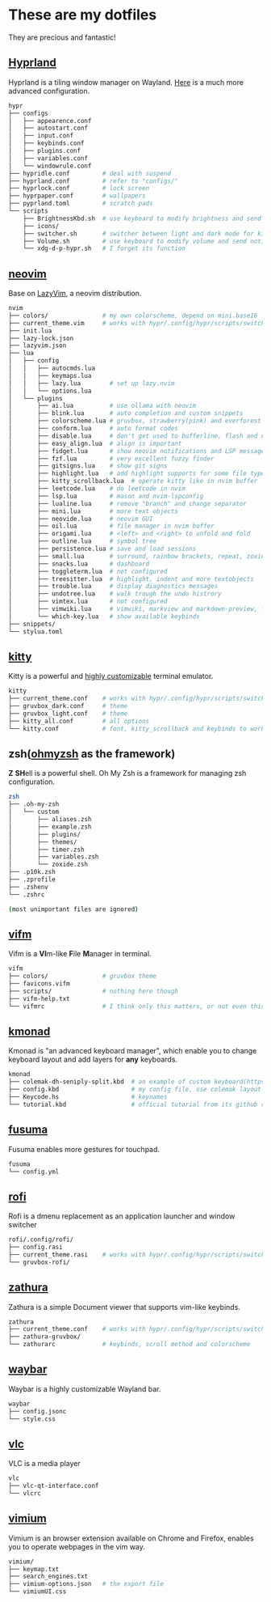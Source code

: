 <!--
vim:nospell:nowrap
-->
# These are my dotfiles
They are precious and fantastic!

## [Hyprland](https://hyprland.org)
Hyprland is a tiling window manager on Wayland. [Here](https://github.com/JaKooLit/Arch-Hyprland)
is a much more advanced configuration.
```sh
hypr
├── configs
│   ├── appearence.conf
│   ├── autostart.conf
│   ├── input.conf
│   ├── keybinds.conf
│   ├── plugins.conf
│   ├── variables.conf
│   └── windowrule.conf
├── hypridle.conf         # deal with suspend
├── hyprland.conf         # refer to "configs/"
├── hyprlock.conf         # lock screen
├── hyprpaper.conf        # wallpapers
├── pyprland.toml         # scratch pads
└── scripts
    ├── BrightnessKbd.sh  # use keyboard to modify brightness and send notifications
    ├── icons/
    ├── switcher.sh       # switcher between light and dark mode for kitty, nvim, rofi and zathura
    ├── Volume.sh         # use keyboard to modify volume and send notifications
    └── xdg-d-p-hypr.sh   # I forget its function
```

## [neovim](https://github.com/neovim/neovim)
Base on [LazyVim](https://lazyvim.org), a neovim distribution.
```sh
nvim
├── colors/               # my own colorscheme, depend on mini.base16
├── current_theme.vim     # works with hypr/.config/hypr/scripts/switcher.sh
├── init.lua
├── lazy-lock.json
├── lazyvim.json
├── lua
│   ├── config
│   │   ├── autocmds.lua
│   │   ├── keymaps.lua
│   │   ├── lazy.lua        # set up lazy.nvim
│   │   └── options.lua
│   └── plugins
│       ├── ai.lua          # use ollama with neovim
│       ├── blink.lua       # auto completion and custom snippets
│       ├── colorscheme.lua # gruvbox, strawberry(pink) and everforest colorscheme
│       ├── conform.lua     # auto format codes
│       ├── disable.lua     # don't get used to bufferline, flash and noice
│       ├── easy_align.lua  # align is important
│       ├── fidget.lua      # show neovim notifications and LSP messages
│       ├── fzf.lua         # very excellent fuzzy finder
│       ├── gitsigns.lua    # show git signs
│       ├── highlight.lua   # add highlight supports for some file types
│       ├── kitty_scrollback.lua  # operate kitty like in nvim buffer
│       ├── leetcode.lua    # do leetcode in nvim
│       ├── lsp.lua         # mason and nvim-lspconfig
│       ├── lualine.lua     # remove "branch" and change separator
│       ├── mini.lua        # more text objects
│       ├── neovide.lua     # neovim GUI
│       ├── oil.lua         # file manager in nvim buffer
│       ├── origami.lua     # <left> and <right> to unfold and fold
│       ├── outline.lua     # symbol tree
│       ├── persistence.lua # save and load sessions
│       ├── small.lua       # surround, rainbow brackets, repeat, zoxide, maximize and sideways
│       ├── snacks.lua      # dashboard
│       ├── toggleterm.lua  # not configured
│       ├── treesitter.lua  # highlight, indent and more textobjects
│       ├── trouble.lua     # display diagnostics messages
│       ├── undotree.lua    # walk trough the undo histrory
│       ├── vimtex.lua      # not configured
│       ├── vimwiki.lua     # vimwiki, markview and markdown-preview, for taking notes
│       └── which-key.lua   # show available keybinds
├── snippets/
└── stylua.toml
```

## [kitty](https://sw.kovidgoyal.net/kitty)
 Kitty is a powerful and [highly customizable](https://sw.kovidgoyal.net/kitty/conf)
 terminal emulator.
```sh
kitty
├── current_theme.conf    # works with hypr/.config/hypr/scripts/switcher.sh
├── gruvbox_dark.conf     # theme
├── gruvbox_light.conf    # theme
├── kitty_all.conf        # all options
└── kitty.conf            # font, kitty_scrollback and keybinds to work like tmux
```

## zsh([ohmyzsh](https://github.com/ohmyzsh/ohmyzsh) as the framework)
**Z** **SH**ell is a powerful shell. Oh My Zsh is a framework for managing zsh
configuration.
```sh
zsh
├── .oh-my-zsh
│   └── custom
│       ├── aliases.zsh
│       ├── example.zsh
│       ├── plugins/
│       ├── themes/
│       ├── timer.zsh
│       ├── variables.zsh
│       └── zoxide.zsh
├── .p10k.zsh
├── .zprofile
├── .zshenv
└── .zshrc

(most unimportant files are ignored)
```

## [vifm](https://github.com/vifm/vifm)
Vifm is a **VI**m-like **F**ile **M**anager in terminal.
```sh
vifm
├── colors/               # gruvbox theme
├── favicons.vifm
├── scripts/              # nothing here though
├── vifm-help.txt
└── vifmrc                # I think only this matters, or not even this...
```

## [kmonad](https://github.com/kmonad/kmonad)
Kmonad is "an advanced keyboard manager", which enable you to change keyboard
layout and add layers for __any__ keyboards.
```sh
kmonad
├── colemak-dh-seniply-split.kbd  # an example of custom keyboard(https://stevep99.github.io/seniply/)
├── config.kbd                    # my config file, use colemak layout and many many layers
├── Keycode.hs                    # keynames
└── tutorial.kbd                  # official tutorial from its github repo
```

## [fusuma](https://github.com/iberianpig/fusuma)
Fusuma enables more gestures for touchpad.
```sh
fusuma
└── config.yml
```

## [rofi](https://github.com/davatorium/rofi)
Rofi is a dmenu replacement as an application launcher and window switcher
```sh
rofi/.config/rofi/
├── config.rasi
├── current_theme.rasi    # works with hypr/.config/hypr/scripts/switcher.sh
└── gruvbox-rofi/
```

## [zathura](https://github.com/pwmt/zathura)
Zathura is a simple Document viewer that supports vim-like keybinds.
```sh
zathura
├── current_theme.conf    # works with hypr/.config/hypr/scripts/switcher.sh
├── zathura-gruvbox/
└── zathurarc             # keybinds, scroll method and colorscheme
```

## [waybar](https://github.com/Alexays/Waybar)
Waybar is a highly customizable Wayland bar.
```sh
waybar
├── config.jsonc
└── style.css
```

## [vlc](https://www.videolan.org/vlc/)
VLC is a media player
```sh
vlc
├── vlc-qt-interface.conf
└── vlcrc
```

## [vimium](https://github.com/philc/vimium)
Vimium is an browser extension available on Chrome and Firefox, enables you to
operate webpages in the vim way.
```sh
vimium/
├── keymap.txt
├── search_engines.txt
├── vimium-options.json   # the export file
└── vimiumUI.css
```

